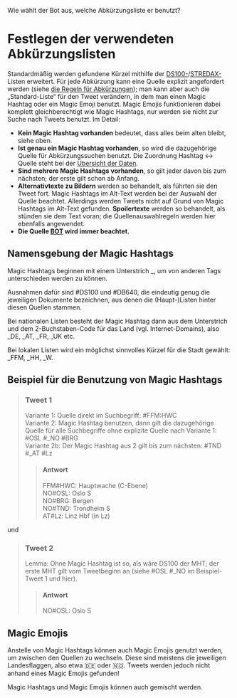 <p id="meta">
<title>DS-100: Finden der Listen</title>
<desc>Wie wählt der Bot aus, welche Abkürzungsliste er benutzt?</desc>
</p>

Festlegen der verwendeten Abkürzungslisten
==========================================

Standardmäßig werden gefundene Kürzel mithilfe der
[DS100-](/dumps/orte_de.html)/[STREDAX-](/dumps/strecken_de.html)Listen erweitert.
Für jede Abkürzung kann eine Quelle explizit angefordert werden (siehe
[die Regeln für Abkürzungen](/finde-lang.html)); man kann aber auch die
„Standard-Liste“ für den Tweet verändern, in dem man einen Magic Hashtag
oder ein Magic Emoji benutzt. Magic Emojis funktionieren dabei komplett
gleichberechtigt wie Magic Hashtags<span class="only-twitter">, nur
werden sie nicht zur Suche nach Tweets benutzt</span>. Im Detail:

- __Kein Magic Hashtag vorhanden__ bedeutet, dass alles beim alten
  bleibt, siehe oben.
- __Ist genau ein Magic Hashtag vorhanden__, so wird die dazugehörige
  Quelle für Abkürzungssuchen benutzt. Die Zuordnung Hashtag ↔ Quelle
  steht bei der [Übersicht der Daten](/copyright.html).
- __Sind mehrere Magic Hashtags vorhanden__, so gilt jeder davon bis zum
  nächsten; der erste gilt schon ab Anfang.
- __Alternativtexte zu Bildern__ werden so behandelt, als führten sie
  den Tweet fort. Magic Hashtags im Alt-Text werden bei der Auswahl der
  Quelle beachtet. <span class="only-twitter">Allerdings werden Tweets
  nicht auf Grund von Magic Hashtags im Alt-Text gefunden.</span> <span
  class="only-mastodon">__Spoilertexte__ werden so behandelt, als
  stünden sie dem Text voran; die Quellenauswahlregeln werden hier
  ebenfalls angewendet.</span>
- __Die Quelle [BOT](/dumps/gimmick.html) wird immer beachtet.__

Namensgebung der Magic Hashtags
-------------------------------

Magic Hashtags beginnen mit einem Unterstrich \_, um von anderen Tags
unterschieden werden zu können.

Ausnahmen dafür sind \#DS100 und \#DB640, die eindeutig genug die
jeweiligen Dokumente bezeichnen, aus denen die (Haupt-)Listen hinter
diesen Quellen stammen.

Bei nationalen Listen besteht der Magic Hashtag dann aus dem Unterstrich
und dem 2-Buchstaben-Code für das Land (vgl. Internet-Domains), also
\_DE, \_AT, \_FR, \_UK etc.

Bei lokalen Listen wird ein möglichst sinnvolles Kürzel für die Stadt
gewählt: \_FFM, \_HH, \_W.

Beispiel für die Benutzung von Magic Hashtags
---------------------------------------------

> ### Tweet 1
> Variante 1: Quelle direkt im Suchbegriff: \#FFM:HWC<br/>
> Variante 2: Magic Hashtag benutzen, dann gilt die dazugehörige
> Quelle für alle Suchbegriffe ohne explizite Quelle nach Variante 1:
> \#OSL \#\_NO \#BRG<br/>
> Variante 2b: Der Magic Hashtag aus 2 gilt bis zum nächsten: \#TND
> \#\_AT \#Lz
>
>> #### Antwort
>> FFM#HWC: Hauptwache (C-Ebene)<br/>
>> NO#OSL: Oslo S<br/>
>> NO#BRG: Bergen<br/>
>> NO#TND: Trondheim S<br/>
>> AT#Lz: Linz Hbf (in Lz)<br/>

und
> ### Tweet 2
> Lemma: Ohne Magic Hashtag ist so, als wäre DS100 der MHT; der erste
> MHT gilt vom Tweetbeginn an (siehe \#OSL \#\_NO im Beispiel-Tweet 1
> und hier).
>
>> #### Antwort
>> NO#OSL: Oslo S

Magic Emojis
------------

Anstelle von Magic Hashtags können auch Magic Emojis genutzt werden, um
zwischen den Quellen zu wechseln. Diese sind meistens die jeweiligen
Landesflaggen, also etwa 🇩🇪 oder 🇳🇴. <span
class="only-twitter">Tweets werden jedoch nicht anhand eines Magic
Emojis gefunden!</span>

Magic Hashtags und Magic Emojis können auch gemischt werden.
